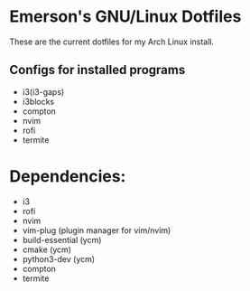 # Emerson's GNU/Linux Dotfiles

These are the current dotfiles for my Arch Linux install.


## Configs for installed programs
* i3(i3-gaps)
* i3blocks
* compton
* nvim
* rofi
* termite


# Dependencies:
* i3
* rofi
* nvim
* vim-plug (plugin manager for vim/nvim)
* build-essential (ycm)
* cmake (ycm)
* python3-dev (ycm)
* compton
* termite
